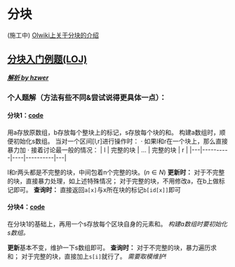 # 分块
(施工中)
[OIwiki上关于分块的介绍](https://oi-wiki.org/ds/decompose/)

## [分块入门例题(LOJ)](https://loj.ac/p?tagIds=207)
_**[解析 by hzwer](http://hzwer.com/8053.html)**_
### 个人题解（方法有些不同&尝试说得更具体一点）：
#### 分块1：[code](/LOJ/#6277.cpp)
用a存放原数组，b存放每个整块上的标记，s存放每个块的和。
构建a数组时，顺便初始化s数组。
当对一个区间[l,r]进行操作时：
· 如果l和r在一个块上，那么直接暴力加
· 接着讨论最一般的情况：
| l | 完整的块 | ... | 完整的块 | r |
|---|----------|----|----------|---|

l和r两头都是不完整的块，中间包着n个完整的块。$(n\in N)$
**更新时：**
对于不完整的块，直接暴力处理，如上述特殊情况；
对于完整的块，不用修改a，在b上做标记即可。
**查询时：**
直接返回```a[x]```与x所在块的标记```b[id[x]]```即可

#### 分块4：[code](/LOJ/#6280.cpp)
在分块1的基础上，再用一个s存放每个区块自身的元素和。
_构建a数组时要初始化s数组。_

**更新**基本不变，维护一下s数组即可。
**查询时：**
对于不完整的块，暴力遍历求和；
对于完整的块，直接加上```s[i]```就行了。
_需要取模维护!_

